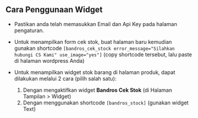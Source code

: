 ## Cara Penggunaan Widget ##

- Pastikan anda telah memasukkan Email dan Api Key pada halaman pengaturan.
- Untuk menampilkan form cek stok, buat halaman baru kemudian gunakan shortcode `[bandros_cek_stock error_message="Silahkan hubungi CS Kami" use_image="yes"]` (copy shortcode tersebut, lalu paste di halaman wordpress Anda)
- Untuk menampilkan widget stok barang di halaman produk, dapat dilakukan melalui 2 cara (pilih salah satu):

	1. Dengan mengaktifkan widget **Bandros Cek Stok** (di Halaman Tampilan > Widget)
	2. Dengan menggunakan shortcode `[bandros_stock]` (gunakan widget Text)